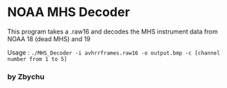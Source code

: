 # NOAA MHS Decoder

This program takes a .raw16 and decodes the MHS instrument data from NOAA 18 (dead MHS) and 19

Usage : `./MHS_Decoder -i avhrrframes.raw16 -o output.bmp -c [channel number from 1 to 5]`

### by Zbychu
